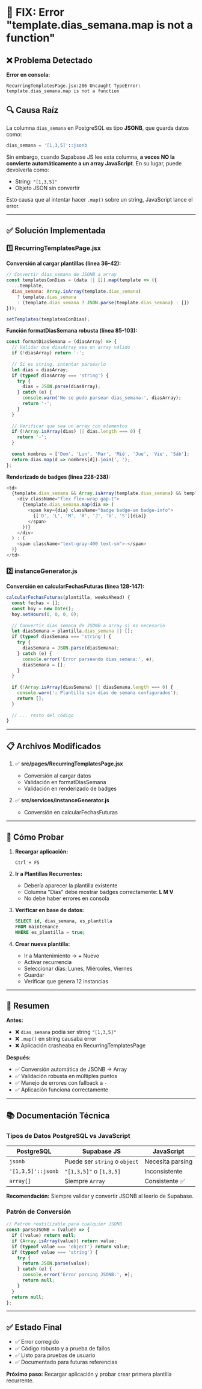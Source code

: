 # 🔧 FIX: Error "template.dias_semana.map is not a function"

## ❌ Problema Detectado

**Error en consola:**
```
RecurringTemplatesPage.jsx:206 Uncaught TypeError: template.dias_semana.map is not a function
```

## 🔍 Causa Raíz

La columna `dias_semana` en PostgreSQL es tipo **JSONB**, que guarda datos como:
```sql
dias_semana = '[1,3,5]'::jsonb
```

Sin embargo, cuando Supabase JS lee esta columna, **a veces NO la convierte automáticamente a un array JavaScript**. En su lugar, puede devolverla como:
- String: `"[1,3,5]"`
- Objeto JSON sin convertir

Esto causa que al intentar hacer `.map()` sobre un string, JavaScript lance el error.

---

## ✅ Solución Implementada

### 1️⃣ RecurringTemplatesPage.jsx

**Conversión al cargar plantillas (línea 36-42):**
```javascript
// Convertir dias_semana de JSONB a array
const templatesConDias = (data || []).map(template => ({
  ...template,
  dias_semana: Array.isArray(template.dias_semana) 
    ? template.dias_semana 
    : (template.dias_semana ? JSON.parse(template.dias_semana) : [])
}));

setTemplates(templatesConDias);
```

**Función formatDiasSemana robusta (línea 85-103):**
```javascript
const formatDiasSemana = (diasArray) => {
  // Validar que diasArray sea un array válido
  if (!diasArray) return '-';
  
  // Si es string, intentar parsearlo
  let dias = diasArray;
  if (typeof diasArray === 'string') {
    try {
      dias = JSON.parse(diasArray);
    } catch (e) {
      console.warn('No se pudo parsear dias_semana:', diasArray);
      return '-';
    }
  }
  
  // Verificar que sea un array con elementos
  if (!Array.isArray(dias) || dias.length === 0) {
    return '-';
  }
  
  const nombres = ['Dom', 'Lun', 'Mar', 'Mié', 'Jue', 'Vie', 'Sáb'];
  return dias.map(d => nombres[d]).join(', ');
};
```

**Renderizado de badges (línea 228-238):**
```javascript
<td>
  {template.dias_semana && Array.isArray(template.dias_semana) && template.dias_semana.length > 0 ? (
    <div className="flex flex-wrap gap-1">
      {template.dias_semana.map(dia => (
        <span key={dia} className="badge badge-sm badge-info">
          {['D', 'L', 'M', 'X', 'J', 'V', 'S'][dia]}
        </span>
      ))}
    </div>
  ) : (
    <span className="text-gray-400 text-sm">-</span>
  )}
</td>
```

### 2️⃣ instanceGenerator.js

**Conversión en calcularFechasFuturas (línea 128-147):**
```javascript
calcularFechasFuturas(plantilla, weeksAhead) {
  const fechas = [];
  const hoy = new Date();
  hoy.setHours(0, 0, 0, 0);
  
  // Convertir dias_semana de JSONB a array si es necesario
  let diasSemana = plantilla.dias_semana || [];
  if (typeof diasSemana === 'string') {
    try {
      diasSemana = JSON.parse(diasSemana);
    } catch (e) {
      console.error('Error parseando dias_semana:', e);
      diasSemana = [];
    }
  }
  
  if (!Array.isArray(diasSemana) || diasSemana.length === 0) {
    console.warn('⚠️ Plantilla sin días de semana configurados');
    return [];
  }
  
  // ... resto del código
}
```

---

## 📋 Archivos Modificados

1. ✅ **src/pages/RecurringTemplatesPage.jsx**
   - Conversión al cargar datos
   - Validación en formatDiasSemana
   - Validación en renderizado de badges

2. ✅ **src/services/instanceGenerator.js**
   - Conversión en calcularFechasFuturas

---

## 🧪 Cómo Probar

1. **Recargar aplicación:**
   ```
   Ctrl + F5
   ```

2. **Ir a Plantillas Recurrentes:**
   - Debería aparecer la plantilla existente
   - Columna "Días" debe mostrar badges correctamente: **L M V**
   - No debe haber errores en consola

3. **Verificar en base de datos:**
   ```sql
   SELECT id, dias_semana, es_plantilla 
   FROM maintenance 
   WHERE es_plantilla = true;
   ```

4. **Crear nueva plantilla:**
   - Ir a Mantenimiento → + Nuevo
   - Activar recurrencia
   - Seleccionar días: Lunes, Miércoles, Viernes
   - Guardar
   - Verificar que genera 12 instancias

---

## 🎯 Resumen

**Antes:**
- ❌ `dias_semana` podía ser string `"[1,3,5]"` 
- ❌ `.map()` en string causaba error
- ❌ Aplicación crasheaba en RecurringTemplatesPage

**Después:**
- ✅ Conversión automática de JSONB → Array
- ✅ Validación robusta en múltiples puntos
- ✅ Manejo de errores con fallback a `-`
- ✅ Aplicación funciona correctamente

---

## 📚 Documentación Técnica

### Tipos de Datos PostgreSQL vs JavaScript

| PostgreSQL | Supabase JS | JavaScript |
|-----------|-------------|------------|
| `jsonb` | Puede ser `string` o `object` | Necesita parsing |
| `'[1,3,5]'::jsonb` | `"[1,3,5]"` o `[1,3,5]` | Inconsistente |
| `array[]` | Siempre `Array` | Consistente ✅ |

**Recomendación:** Siempre validar y convertir JSONB al leerlo de Supabase.

### Patrón de Conversión

```javascript
// Patrón reutilizable para cualquier JSONB
const parseJSONB = (value) => {
  if (!value) return null;
  if (Array.isArray(value)) return value;
  if (typeof value === 'object') return value;
  if (typeof value === 'string') {
    try {
      return JSON.parse(value);
    } catch (e) {
      console.error('Error parsing JSONB:', e);
      return null;
    }
  }
  return null;
};
```

---

## ✅ Estado Final

- ✅ Error corregido
- ✅ Código robusto y a prueba de fallos
- ✅ Listo para pruebas de usuario
- ✅ Documentado para futuras referencias

**Próximo paso:** Recargar aplicación y probar crear primera plantilla recurrente.
